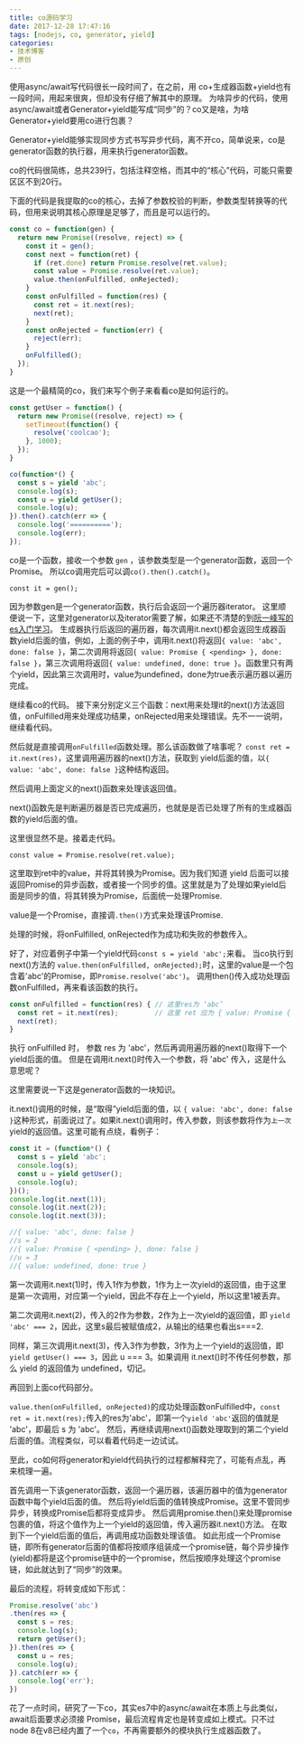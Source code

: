 ```yaml
---
title: co源码学习
date: 2017-12-28 17:47:16
tags: [nodejs, co, generator, yield]
categories:
- 技术博客
- 原创
---
```


使用async/await写代码很长一段时间了，在之前，用 co+生成器函数+yield也有一段时间，用起来很爽，但却没有仔细了解其中的原理。
为啥异步的代码，使用async/await或者Generator+yield能写成“同步”的？co又是啥，为啥Generator+yield要用co进行包裹？

<!-- more -->

Generator+yield能够实现同步方式书写异步代码，离不开co，简单说来，co是generator函数的执行器，用来执行generator函数。

co的代码很简练，总共239行，包括注释空格，而其中的“核心”代码，可能只需要区区不到20行。

下面的代码是我提取的co的核心，去掉了参数校验的判断，参数类型转换等的代码，但用来说明其核心原理是足够了，而且是可以运行的。

```js
const co = function(gen) {
  return new Promise((resolve, reject) => {
    const it = gen();
    const next = function(ret) {
      if (ret.done) return Promise.resolve(ret.value);
      const value = Promise.resolve(ret.value);
      value.then(onFulfilled, onRejected);
    }
    const onFulfilled = function(res) {
      const ret = it.next(res);
      next(ret);
    }
    const onRejected = function(err) {
      reject(err);
    }
    onFulfilled();
  });
}
```

这是一个最精简的co，我们来写个例子来看看co是如何运行的。

```js
const getUser = function() {
  return new Promise((resolve, reject) => {
    setTimeout(function() {
      resolve('coolcao');
    }, 1000);
  });
}

co(function*() {
  const s = yield 'abc';
  console.log(s);
  const u = yield getUser();
  console.log(u);
}).then().catch(err => {
  console.log('==========');
  console.log(err);
});
```

co是一个函数，接收一个参数 `gen` ，该参数类型是一个generator函数，返回一个Promise。
所以co调用完后可以调`co().then().catch()`。

`const it = gen();`

因为参数gen是一个generator函数，执行后会返回一个遍历器iterator。
这里顺便说一下，这里对generator以及iterator需要了解，如果还不清楚的到[阮一峰写的es入门学习](http://es6.ruanyifeng.com/)。
生成器执行后返回的遍历器，每次调用it.next()都会返回生成器函数yield后面的值，例如，上面的例子中，调用it.next()将返回`{ value: 'abc', done: false }`，第二次调用将返回`{ value: Promise { <pending> }, done: false }`，第三次调用将返回`{ value: undefined, done: true }`。函数里只有两个yield，因此第三次调用时，value为undefined，done为true表示遍历器以遍历完成。

继续看co的代码。
接下来分别定义三个函数：next用来处理it的next()方法返回值，onFulfilled用来处理成功结果，onRejected用来处理错误。先不一一说明，继续看代码。

然后就是直接调用`onFulfilled`函数处理。那么该函数做了啥事呢？
`const ret = it.next(res)`，这里调用遍历器的next()方法，获取到 yield后面的值，以`{ value: 'abc', done: false }`这种结构返回。

然后调用上面定义的next()函数来处理该返回值。

next()函数先是判断遍历器是否已完成遍历，也就是是否已处理了所有的生成器函数的yield后面的值。

这里很显然不是。接着走代码。

`const value = Promise.resolve(ret.value);`

这里取到ret中的value，并将其转换为Promise。因为我们知道 yield 后面可以接返回Promise的异步函数，或者接一个同步的值。这里就是为了处理如果yield后面是同步的值，将其转换为Promise，后面统一处理Promise.

value是一个Promise，直接调`.then()`方式来处理该Promise.

处理的时候，将onFulfilled, onRejected作为成功和失败的参数传入。

好了，对应着例子中第一个yield代码`const s = yield 'abc';`来看。
当co执行到next()方法的 `value.then(onFulfilled, onRejected);`时，这里的value是一个包含着'abc'的Promise，即`Promise.resolve('abc')`。
调用then()传入成功处理函数onFulfilled，再来看该函数的执行。

```js
const onFulfilled = function(res) { // 这里res为 ‘abc’
  const ret = it.next(res);         // 这里 ret 应为 { value: Promise { <pending> }, done: false }
  next(ret);
}
```
执行 onFulfilled 时， 参数 res 为 'abc'，然后再调用遍历器的next()取得下一个yield后面的值。
但是在调用it.next()时传入一个参数，将 'abc' 传入，这是什么意思呢？

这里需要说一下这是generator函数的一块知识。

it.next()调用的时候，是“取得”yield后面的值，以 `{ value: 'abc', done: false }`这种形式，前面说过了。如果it.next()调用时，传入参数，则该参数将作为`上一次`yield的返回值。这里可能有点绕，看例子：

```js
const it = (function*() {
  const s = yield 'abc';
  console.log(s);
  const u = yield getUser();
  console.log(u);
})();
console.log(it.next(1));
console.log(it.next(2));
console.log(it.next(3));

//{ value: 'abc', done: false }
//s = 2
//{ value: Promise { <pending> }, done: false }
//u = 3
//{ value: undefined, done: true }
```
第一次调用it.next(1)时，传入1作为参数，1作为上一次yield的返回值，由于这里是第一次调用，对应第一个yield，因此不存在上一个yield，所以这里1被丢弃。

第二次调用it.next(2)，传入的2作为参数，2作为上一次yield的返回值，即 `yield 'abc' === 2`，因此，这里s最后被赋值成2，从输出的结果也看出s===2.

同样，第三次调用it.next(3)，传入3作为参数，3作为上一个yield的返回值，即 `yield getUser() === 3`，因此 u === 3。如果调用 it.next()时不传任何参数，那么 yield 的返回值为 undefined，切记。

再回到上面co代码部分。

`value.then(onFulfilled, onRejected)`的成功处理函数onFulfilled中，`const ret = it.next(res);`传入的res为'abc'，即第一个`yield 'abc'`返回的值就是 'abc'，即最后 s 为 'abc'。
然后，再继续调用next()函数处理取到的第二个yield后面的值。流程类似，可以看着代码走一边试试。

至此，co如何将generator和yield代码执行的过程都解释完了，可能有点乱，再来梳理一遍。

首先调用一下该generator函数，返回一个遍历器，该遍历器中的值为generator函数中每个yield后面的值。
然后将yield后面的值转换成Promise。这里不管同步异步，转换成Promise后都将变成异步。
然后调用promise.then()来处理promise包裹的值，将这个值作为上一个yield的返回值，传入遍历器it.next()方法。
在取到下一个yield后面的值后，再调用成功函数处理该值。
如此形成一个Promise链，即所有generator后面的值都将按顺序组装成一个promise链，每个异步操作(yield)都将是这个promise链中的一个promise，然后按顺序处理这个promise链，如此就达到了“同步”的效果。

最后的流程，将转变成如下形式：
```js
Promise.resolve('abc')
.then(res => {
  const s = res;
  console.log(s);
  return getUser();
}).then(res => {
  const u = res;
  console.log(u);
}).catch(err => {
  console.log('err');
})
```

花了一点时间，研究了一下co，其实es7中的async/await在本质上与此类似，await后面要求必须接 Promise，最后流程肯定也是转变成如上模式。只不过node 8在v8已经内置了一个`co`，不再需要额外的模块执行生成器函数了。
